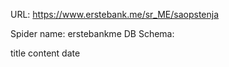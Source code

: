 URL: https://www.erstebank.me/sr_ME/saopstenja

Spider name: erstebankme
DB Schema:

title
content
date